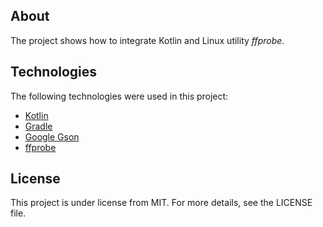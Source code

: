 ## About
The project shows how to integrate Kotlin and Linux utility *ffprobe*.

## Technologies
The following technologies were used in this project:

* [Kotlin](https://kotlinlang.org/)
* [Gradle](https://gradle.org/)
* [Google Gson](https://github.com/google/gson)
* [ffprobe](https://ffmpeg.org/ffprobe.html)

## License
This project is under license from MIT. For more details, see the LICENSE file.
